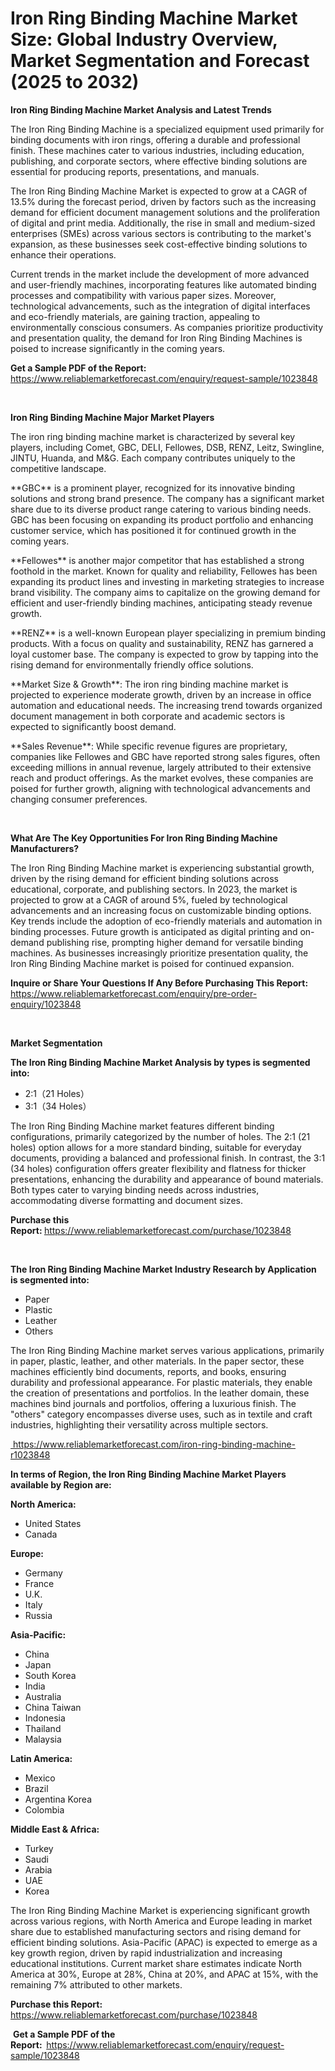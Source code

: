 <p><h1>Iron Ring Binding Machine Market Size: Global Industry Overview, Market Segmentation and Forecast (2025 to 2032)</h1></p><p><strong>Iron Ring Binding Machine Market Analysis and Latest Trends</strong></p>
<p><p>The Iron Ring Binding Machine is a specialized equipment used primarily for binding documents with iron rings, offering a durable and professional finish. These machines cater to various industries, including education, publishing, and corporate sectors, where effective binding solutions are essential for producing reports, presentations, and manuals.</p><p>The Iron Ring Binding Machine Market is expected to grow at a CAGR of 13.5% during the forecast period, driven by factors such as the increasing demand for efficient document management solutions and the proliferation of digital and print media. Additionally, the rise in small and medium-sized enterprises (SMEs) across various sectors is contributing to the market's expansion, as these businesses seek cost-effective binding solutions to enhance their operations.</p><p>Current trends in the market include the development of more advanced and user-friendly machines, incorporating features like automated binding processes and compatibility with various paper sizes. Moreover, technological advancements, such as the integration of digital interfaces and eco-friendly materials, are gaining traction, appealing to environmentally conscious consumers. As companies prioritize productivity and presentation quality, the demand for Iron Ring Binding Machines is poised to increase significantly in the coming years.</p></p>
<p><strong>Get a Sample PDF of the Report:&nbsp;</strong> <a href="https://www.reliablemarketforecast.com/enquiry/request-sample/1023848?utm_campaign=2733&utm_medium=2&utm_source=Github&utm_content=ia&utm_term=18042025&utm_id=iron-ring-binding-machine">https://www.reliablemarketforecast.com/enquiry/request-sample/1023848</a></p>
<p>&nbsp;</p>
<p><strong>Iron Ring Binding Machine Major Market Players</strong></p>
<p><p>The iron ring binding machine market is characterized by several key players, including Comet, GBC, DELI, Fellowes, DSB, RENZ, Leitz, Swingline, JINTU, Huanda, and M&G. Each company contributes uniquely to the competitive landscape.</p><p>**GBC** is a prominent player, recognized for its innovative binding solutions and strong brand presence. The company has a significant market share due to its diverse product range catering to various binding needs. GBC has been focusing on expanding its product portfolio and enhancing customer service, which has positioned it for continued growth in the coming years.</p><p>**Fellowes** is another major competitor that has established a strong foothold in the market. Known for quality and reliability, Fellowes has been expanding its product lines and investing in marketing strategies to increase brand visibility. The company aims to capitalize on the growing demand for efficient and user-friendly binding machines, anticipating steady revenue growth.</p><p>**RENZ** is a well-known European player specializing in premium binding products. With a focus on quality and sustainability, RENZ has garnered a loyal customer base. The company is expected to grow by tapping into the rising demand for environmentally friendly office solutions.</p><p>**Market Size & Growth**: The iron ring binding machine market is projected to experience moderate growth, driven by an increase in office automation and educational needs. The increasing trend towards organized document management in both corporate and academic sectors is expected to significantly boost demand.</p><p>**Sales Revenue**: While specific revenue figures are proprietary, companies like Fellowes and GBC have reported strong sales figures, often exceeding millions in annual revenue, largely attributed to their extensive reach and product offerings. As the market evolves, these companies are poised for further growth, aligning with technological advancements and changing consumer preferences.</p></p>
<p>&nbsp;</p>
<p><strong>What Are The Key Opportunities For Iron Ring Binding Machine Manufacturers?</strong></p>
<p><p>The Iron Ring Binding Machine market is experiencing substantial growth, driven by the rising demand for efficient binding solutions across educational, corporate, and publishing sectors. In 2023, the market is projected to grow at a CAGR of around 5%, fueled by technological advancements and an increasing focus on customizable binding options. Key trends include the adoption of eco-friendly materials and automation in binding processes. Future growth is anticipated as digital printing and on-demand publishing rise, prompting higher demand for versatile binding machines. As businesses increasingly prioritize presentation quality, the Iron Ring Binding Machine market is poised for continued expansion.</p></p>
<p><strong>Inquire or Share Your Questions If Any Before Purchasing This Report:</strong> <a href="https://www.reliablemarketforecast.com/enquiry/pre-order-enquiry/1023848?utm_campaign=2733&utm_medium=2&utm_source=Github&utm_content=ia&utm_term=18042025&utm_id=iron-ring-binding-machine">https://www.reliablemarketforecast.com/enquiry/pre-order-enquiry/1023848</a></p>
<p>&nbsp;</p>
<p><strong>Market Segmentation</strong></p>
<p><strong>The Iron Ring Binding Machine Market Analysis by types is segmented into:</strong></p>
<p><ul><li>2:1（21 Holes）</li><li>3:1（34 Holes）</li></ul></p>
<p><p>The Iron Ring Binding Machine market features different binding configurations, primarily categorized by the number of holes. The 2:1 (21 holes) option allows for a more standard binding, suitable for everyday documents, providing a balanced and professional finish. In contrast, the 3:1 (34 holes) configuration offers greater flexibility and flatness for thicker presentations, enhancing the durability and appearance of bound materials. Both types cater to varying binding needs across industries, accommodating diverse formatting and document sizes.</p></p>
<p><strong>Purchase this Report:&nbsp;</strong><a href="https://www.reliablemarketforecast.com/purchase/1023848?utm_campaign=2733&utm_medium=2&utm_source=Github&utm_content=ia&utm_term=18042025&utm_id=iron-ring-binding-machine">https://www.reliablemarketforecast.com/purchase/1023848</a></p>
<p>&nbsp;</p>
<p><strong>The Iron Ring Binding Machine Market Industry Research by Application is segmented into:</strong></p>
<p><ul><li>Paper</li><li>Plastic</li><li>Leather</li><li>Others</li></ul></p>
<p><p>The Iron Ring Binding Machine market serves various applications, primarily in paper, plastic, leather, and other materials. In the paper sector, these machines efficiently bind documents, reports, and books, ensuring durability and professional appearance. For plastic materials, they enable the creation of presentations and portfolios. In the leather domain, these machines bind journals and portfolios, offering a luxurious finish. The "others" category encompasses diverse uses, such as in textile and craft industries, highlighting their versatility across multiple sectors.</p></p>
<p><a href="https://www.reliablemarketforecast.com/iron-ring-binding-machine-r1023848?utm_campaign=2733&utm_medium=2&utm_source=Github&utm_content=ia&utm_term=18042025&utm_id=iron-ring-binding-machine">&nbsp;https://www.reliablemarketforecast.com/iron-ring-binding-machine-r1023848</a></p>
<p><strong>In terms of Region, the Iron Ring Binding Machine Market Players available by Region are:</strong></p>
<p>
    <p> <strong> North America: </strong>
        <ul>
            <li>United States</li>
            <li>Canada</li>
        </ul>
        </p> 
    <p> <strong> Europe: </strong>
        <ul>
            <li>Germany</li>
            <li>France</li>
            <li>U.K.</li>
            <li>Italy</li>
            <li>Russia</li>
        </ul>
        </p> 
    <p> <strong> Asia-Pacific: </strong>
        <ul>
            <li>China</li>
            <li>Japan</li>
            <li>South Korea</li>
            <li>India</li>
            <li>Australia</li>
            <li>China Taiwan</li>
            <li>Indonesia</li>
            <li>Thailand</li>
            <li>Malaysia</li>
        </ul>
        </p> 
    <p> <strong> Latin America: </strong>
        <ul>
            <li>Mexico</li>
            <li>Brazil</li>
            <li>Argentina Korea</li>
            <li>Colombia</li>
        </ul>
        </p> 
    <p> <strong> Middle East & Africa: </strong>
        <ul>
            <li>Turkey</li>
            <li>Saudi</li>
            <li>Arabia</li>
            <li>UAE</li>
            <li>Korea</li>
        </ul>
    </p>
    </p>
<p><p>The Iron Ring Binding Machine Market is experiencing significant growth across various regions, with North America and Europe leading in market share due to established manufacturing sectors and rising demand for efficient binding solutions. Asia-Pacific (APAC) is expected to emerge as a key growth region, driven by rapid industrialization and increasing educational institutions. Current market share estimates indicate North America at 30%, Europe at 28%, China at 20%, and APAC at 15%, with the remaining 7% attributed to other markets.</p></p>
<p><strong>Purchase this Report: </strong><a href="https://www.reliablemarketforecast.com/purchase/1023848?utm_campaign=2733&utm_medium=2&utm_source=Github&utm_content=ia&utm_term=18042025&utm_id=iron-ring-binding-machine">https://www.reliablemarketforecast.com/purchase/1023848</a></p>
<p>&nbsp;<strong>Get a Sample PDF of the Report:&nbsp;&nbsp;</strong><a href="https://www.reliablemarketforecast.com/enquiry/request-sample/1023848?utm_campaign=2733&utm_medium=2&utm_source=Github&utm_content=ia&utm_term=18042025&utm_id=iron-ring-binding-machine">https://www.reliablemarketforecast.com/enquiry/request-sample/1023848</a></p>
<p><strong></strong></p>
<p><p></p><p></p><p></p></p>